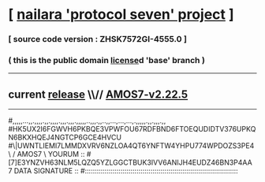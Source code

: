 
# [ [nailara 'protocol seven' project](http://nailara.network/) ]

### [ source code version : ZHSK7572GI-4555.0 ]

### ( this is the public domain [license](../license)d 'base' branch )
---
## current [release](https://github.com/nailara-technologies/protocol-7/releases) \\\\// [AMOS7-v2.22.5](https://github.com/nailara-technologies/protocol-7/releases/tag/AMOS7-v2.22.5)
---

#,,,,,...,,.,,,,.,,.,,,,.,,,.,,,.,,,,,..,,,.,,..,,...,...,...,.,,,,,.,,.,,,.,,
#HK5UX2I6FGWVH6PKBQE3VPWFOU67RDFBND6FTOEQUDIDTV376UPKQN6BKXHQEJ4NGTCP6GCE4HVCU
#\\\|UWNTLIEMI7LMMDXVRV6NZLOA4QT6YNFTW4YHPU774WPDOZS3PE4 \ / AMOS7 \ YOURUM ::
#\[7]E3YNZVH63NLM5LQZQ5YZLGGCTBUK3IVV6ANIJH4EUDZ46BN3P4AA 7  DATA SIGNATURE ::
#:::::::::::::::::::::::::::::::::::::::::::::::::::::::::::::::::::::::::::::
